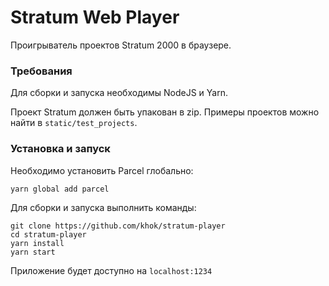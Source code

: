 # Stratum Web Player

Проигрыватель проектов Stratum 2000 в браузере.

### Требования

Для сборки и запуска необходимы NodeJS и Yarn.

Проект Stratum должен быть упакован в zip. Примеры проектов можно найти в `static/test_projects`.

### Установка и запуск

Необходимо установить Parcel глобально:

```
yarn global add parcel
```

Для сборки и запуска выполнить команды:

```
git clone https://github.com/khok/stratum-player
cd stratum-player
yarn install
yarn start
```

Приложение будет доступно на `localhost:1234`
